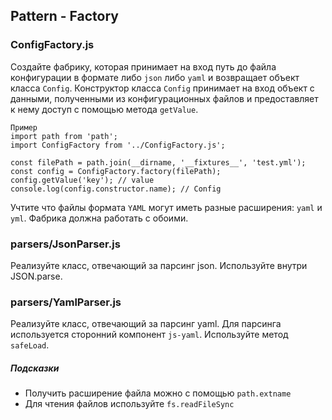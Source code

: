 ## Pattern - Factory

### ConfigFactory.js

Создайте фабрику, которая принимает на вход путь до файла конфигурации в формате либо `json` либо `yaml` и возвращает объект класса `Config`. Конструктор класса `Config` принимает на вход объект с данными, полученными из конфигурационных файлов и предоставляет к нему доступ с помощью метода `getValue`.

```
Пример
import path from 'path';
import ConfigFactory from '../ConfigFactory.js';

const filePath = path.join(__dirname, '__fixtures__', 'test.yml');
const config = ConfigFactory.factory(filePath);
config.getValue('key'); // value
console.log(config.constructor.name); // Config
```

Учтите что файлы формата `YAML` могут иметь разные расширения: `yaml` и `yml`. Фабрика должна работать с обоими.

### parsers/JsonParser.js

Реализуйте класс, отвечающий за парсинг json. Используйте внутри JSON.parse.

### parsers/YamlParser.js

Реализуйте класс, отвечающий за парсинг yaml. Для парсинга используется сторонний компонент `js-yaml`. Используйте метод `safeLoad`.

##### Подсказки

* Получить расширение файла можно с помощью `path.extname`
* Для чтения файлов используйте `fs.readFileSync`
